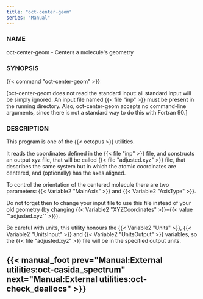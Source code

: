 ```yaml
---
title: "oct-center-geom"
series: "Manual"
---
```



### NAME 
oct-center-geom - Centers a molecule's geometry

### SYNOPSIS 
{{< command "oct-center-geom" >}}

[oct-center-geom does not read the standard input: all standard input
will be simply ignored. An input file named {{< file "inp" >}} must be present in the
running directory. Also, oct-center-geom accepts no command-line
arguments, since there is not a standard way to do this with Fortran
90.]

### DESCRIPTION 
This program is one of the {{< octopus >}} utilities.

It reads the coordinates defined in the {{< file "inp" >}} file, and constructs an output xyz file, that will be called
{{< file "adjusted.xyz" >}} file, that describes the same system but in which the
atomic coordinates are centered, and (optionally) has the axes aligned.

To control the orientation of the centered molecule there are two parameters: {{< Variable2 "MainAxis" >}} and {{< Variable2 "AxisType" >}}.

Do not forget then to change your input file to use this file instead of your old geometry (by changing {{< Variable2 "XYZCoordinates" >}}={{< value "'adjusted.xyz'" >}}). 

Be careful with units, this utility honours the {{< Variable2 "Units" >}}, {{< Variable2 "UnitsInput" >}} and {{< Variable2 "UnitsOutput" >}} variables, so the {{< file "adjusted.xyz" >}} file will be in the specified output units.

{{< manual_foot prev="Manual:External utilities:oct-casida_spectrum" next="Manual:External utilities:oct-check_deallocs" >}}
---------------------------------------------
